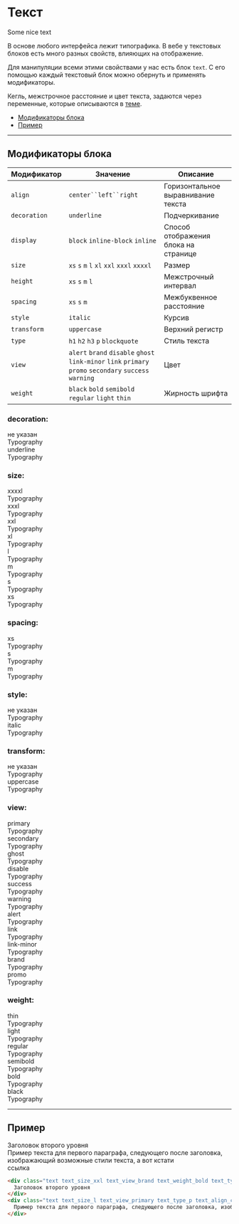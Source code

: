 # Текст

<div class="preview">
    <div class="text text_size_xxxl text_view_secondary text_weight_bold">Some nice text</div>
</div>

В основе любого интерфейса лежит типографика. В вебе у текстовых блоков есть много разных свойств, влияющих на отображение.

Для манипуляции всеми этими свойствами у нас есть блок `text`. С его помощью каждый текстовый блок можно обернуть и применять модификаторы.

Кегль, межстрочное расстояние и цвет текста, задаются через переменные, которые описываются в [теме](http://whitepaper.tools/doc.html#/theme-text).

* [Модификаторы блока](#Модификаторы)
* [Пример](#Пример)

___

## Модификаторы блока

Модификатор  | Значение                                           | Описание
------------ | -------------------------------------------------- | ------------------------------------
`align`      | `center``left``right`                              | Горизонтальное выравнивание текста
`decoration` | `underline`                                        | Подчеркивание
`display`    | `block` `inline-block` `inline`                    | Способ отображения блока на странице
`size`       | `xs` `s` `m` `l` `xl` `xxl` `xxxl` `xxxxl`         | Размер
`height`     | `xs` `s` `m` `l`                                   | Межстрочный интервал
`spacing`    | `xs` `s` `m`                                       | Межбуквенное расстояние
`style`      | `italic`                                           | Курсив
`transform`  | `uppercase`                                        | Верхний регистр
`type`       | `h1` `h2` `h3` `p` `blockquote`                    | Стиль текста
`view`       | `alert` `brand` `disable` `ghost` `link-minor` `link` `primary` `promo` `secondary` `success` `warning`  | Цвет
`weight`     | `black` `bold` `semibold` `regular` `light` `thin` | Жирность шрифта

### decoration:

<div class="tpl-grid tpl-grid_m-columns_6 tpl-grid_col-gap_third tpl-grid_row-gap_third tpl-grid_vertical-align_center decorator decorator_indent-v_xl ">
    <div class="tpl-grid__fraction tpl-grid__fraction_m-col_1">
        <div class="text text_size_xl text_view_ghost">не указан</div>
    </div>
    <div class="tpl-grid__fraction tpl-grid__fraction_m-col_5">
        <div class="text text_size_xl">Typography</div>
    </div>
</div>

<div class="tpl-grid tpl-grid_m-columns_6 tpl-grid_col-gap_third tpl-grid_row-gap_third tpl-grid_vertical-align_center decorator decorator_indent-b_xl">
    <div class="tpl-grid__fraction tpl-grid__fraction_m-col_1">
        <div class="text text_size_xl text_view_ghost">underline</div>
    </div>
    <div class="tpl-grid__fraction tpl-grid__fraction_m-col_5">
        <div class="text text_size_xl text_decoration_underline">Typography</div>
    </div>
</div>

### size:

<div class="tpl-grid tpl-grid_m-columns_6 tpl-grid_col-gap_third tpl-grid_row-gap_third tpl-grid_vertical-align_center decorator decorator_indent-v_xl ">
    <div class="tpl-grid__fraction tpl-grid__fraction_m-col_1">
        <div class="text text_size_xl text_view_ghost">xxxxl</div>
    </div>
    <div class="tpl-grid__fraction tpl-grid__fraction_m-col_5">
        <div class="text text_size_xxxxl">Typography</div>
    </div>
</div>

<div class="tpl-grid tpl-grid_m-columns_6 tpl-grid_col-gap_third tpl-grid_row-gap_third tpl-grid_vertical-align_center decorator decorator_indent-b_xl">
    <div class="tpl-grid__fraction tpl-grid__fraction_m-col_1">
        <div class="text text_size_xl text_view_ghost">xxxl</div>
    </div>
    <div class="tpl-grid__fraction tpl-grid__fraction_m-col_5">
        <div class="text text_size_xxxl">Typography</div>
    </div>
</div>

<div class="tpl-grid tpl-grid_m-columns_6 tpl-grid_col-gap_third tpl-grid_row-gap_third tpl-grid_vertical-align_center decorator decorator_indent-b_xl">
    <div class="tpl-grid__fraction tpl-grid__fraction_m-col_1">
        <div class="text text_size_xl text_view_ghost">xxl</div>
    </div>
    <div class="tpl-grid__fraction tpl-grid__fraction_m-col_5">
        <div class="text text_size_xxl">Typography</div>
    </div>
</div>

<div class="tpl-grid tpl-grid_m-columns_6 tpl-grid_col-gap_third tpl-grid_row-gap_third tpl-grid_vertical-align_center decorator decorator_indent-b_xl">
    <div class="tpl-grid__fraction tpl-grid__fraction_m-col_1">
        <div class="text text_size_xl text_view_ghost">xl</div>
    </div>
    <div class="tpl-grid__fraction tpl-grid__fraction_m-col_5">
        <div class="text text_size_xl">Typography</div>
    </div>
</div>

<div class="tpl-grid tpl-grid_m-columns_6 tpl-grid_col-gap_third tpl-grid_row-gap_third tpl-grid_vertical-align_center decorator decorator_indent-b_xl">
    <div class="tpl-grid__fraction tpl-grid__fraction_m-col_1">
        <div class="text text_size_xl text_view_ghost">l</div>
    </div>
    <div class="tpl-grid__fraction tpl-grid__fraction_m-col_5">
        <div class="text text_size_l">Typography</div>
    </div>
</div>

<div class="tpl-grid tpl-grid_m-columns_6 tpl-grid_col-gap_third tpl-grid_row-gap_third tpl-grid_vertical-align_center decorator decorator_indent-b_xl">
    <div class="tpl-grid__fraction tpl-grid__fraction_m-col_1">
        <div class="text text_size_xl text_view_ghost">m</div>
    </div>
    <div class="tpl-grid__fraction tpl-grid__fraction_m-col_5">
        <div class="text text_size_m">Typography</div>
    </div>
</div>

<div class="tpl-grid tpl-grid_m-columns_6 tpl-grid_col-gap_third tpl-grid_row-gap_third tpl-grid_vertical-align_center decorator decorator_indent-b_xl">
    <div class="tpl-grid__fraction tpl-grid__fraction_m-col_1">
        <div class="text text_size_xl text_view_ghost">s</div>
    </div>
    <div class="tpl-grid__fraction tpl-grid__fraction_m-col_5">
        <div class="text text_size_s">Typography</div>
    </div>
</div>

<div class="tpl-grid tpl-grid_m-columns_6 tpl-grid_col-gap_third tpl-grid_row-gap_third tpl-grid_vertical-align_center decorator decorator_indent-b_xl">
    <div class="tpl-grid__fraction tpl-grid__fraction_m-col_1">
        <div class="text text_size_xl text_view_ghost">xs</div>
    </div>
    <div class="tpl-grid__fraction tpl-grid__fraction_m-col_5">
        <div class="text text_size_xs">Typography</div>
    </div>
</div>

### spacing:

<div class="tpl-grid tpl-grid_m-columns_6 tpl-grid_col-gap_third tpl-grid_row-gap_third tpl-grid_vertical-align_center decorator decorator_indent-v_xl ">
    <div class="tpl-grid__fraction tpl-grid__fraction_m-col_1">
        <div class="text text_size_xl text_view_ghost">xs</div>
    </div>
    <div class="tpl-grid__fraction tpl-grid__fraction_m-col_5">
        <div class="text text_size_xl text_transform_uppercase text_spacing_xs">Typography</div>
    </div>
</div>

<div class="tpl-grid tpl-grid_m-columns_6 tpl-grid_col-gap_third tpl-grid_row-gap_third tpl-grid_vertical-align_center decorator decorator_indent-b_xl">
    <div class="tpl-grid__fraction tpl-grid__fraction_m-col_1">
        <div class="text text_size_xl text_view_ghost">s</div>
    </div>
    <div class="tpl-grid__fraction tpl-grid__fraction_m-col_5">
        <div class="text text_size_xl text_transform_uppercase text_spacing_s">Typography</div>
    </div>
</div>

<div class="tpl-grid tpl-grid_m-columns_6 tpl-grid_col-gap_third tpl-grid_row-gap_third tpl-grid_vertical-align_center decorator decorator_indent-b_xl">
    <div class="tpl-grid__fraction tpl-grid__fraction_m-col_1">
        <div class="text text_size_xl text_view_ghost">m</div>
    </div>
    <div class="tpl-grid__fraction tpl-grid__fraction_m-col_5">
        <div class="text text_size_xl text_transform_uppercase text_spacing_m">Typography</div>
    </div>
</div>

### style:

<div class="tpl-grid tpl-grid_m-columns_6 tpl-grid_col-gap_third tpl-grid_row-gap_third tpl-grid_vertical-align_center decorator decorator_indent-v_xl ">
    <div class="tpl-grid__fraction tpl-grid__fraction_m-col_1">
        <div class="text text_size_xl text_view_ghost">не указан</div>
    </div>
    <div class="tpl-grid__fraction tpl-grid__fraction_m-col_5">
        <div class="text text_size_xl">Typography</div>
    </div>
</div>

<div class="tpl-grid tpl-grid_m-columns_6 tpl-grid_col-gap_third tpl-grid_row-gap_third tpl-grid_vertical-align_center decorator decorator_indent-b_xl">
    <div class="tpl-grid__fraction tpl-grid__fraction_m-col_1">
        <div class="text text_size_xl text_view_ghost">italic</div>
    </div>
    <div class="tpl-grid__fraction tpl-grid__fraction_m-col_5">
        <div class="text text_size_xl text_style_italic">Typography</div>
    </div>
</div>

### transform:

<div class="tpl-grid tpl-grid_m-columns_6 tpl-grid_col-gap_third tpl-grid_row-gap_third tpl-grid_vertical-align_center decorator decorator_indent-v_xl ">
    <div class="tpl-grid__fraction tpl-grid__fraction_m-col_1">
        <div class="text text_size_xl text_view_ghost">не указан</div>
    </div>
    <div class="tpl-grid__fraction tpl-grid__fraction_m-col_5">
        <div class="text text_size_xl">Typography</div>
    </div>
</div>

<div class="tpl-grid tpl-grid_m-columns_6 tpl-grid_col-gap_third tpl-grid_row-gap_third tpl-grid_vertical-align_center decorator decorator_indent-b_xl">
    <div class="tpl-grid__fraction tpl-grid__fraction_m-col_1">
        <div class="text text_size_xl text_view_ghost">uppercase</div>
    </div>
    <div class="tpl-grid__fraction tpl-grid__fraction_m-col_5">
        <div class="text text_size_xl text_transform_uppercase">Typography</div>
    </div>
</div>

### view:

<div class="tpl-grid tpl-grid_m-columns_6 tpl-grid_col-gap_third tpl-grid_row-gap_third tpl-grid_vertical-align_center decorator decorator_indent-v_xl ">
    <div class="tpl-grid__fraction tpl-grid__fraction_m-col_1">
        <div class="text text_size_xl text_view_ghost">primary</div>
    </div>
    <div class="tpl-grid__fraction tpl-grid__fraction_m-col_5">
        <div class="text text_size_xl text_view_primary">Typography</div>
    </div>
</div>

<div class="tpl-grid tpl-grid_m-columns_6 tpl-grid_col-gap_third tpl-grid_row-gap_third tpl-grid_vertical-align_center decorator decorator_indent-b_xl">
    <div class="tpl-grid__fraction tpl-grid__fraction_m-col_1">
        <div class="text text_size_xl text_view_ghost">secondary</div>
    </div>
    <div class="tpl-grid__fraction tpl-grid__fraction_m-col_5">
        <div class="text text_size_xl text_view_secondary">Typography</div>
    </div>
</div>

<div class="tpl-grid tpl-grid_m-columns_6 tpl-grid_col-gap_third tpl-grid_row-gap_third tpl-grid_vertical-align_center decorator decorator_indent-b_xl">
    <div class="tpl-grid__fraction tpl-grid__fraction_m-col_1">
        <div class="text text_size_xl text_view_ghost">ghost</div>
    </div>
    <div class="tpl-grid__fraction tpl-grid__fraction_m-col_5">
        <div class="text text_size_xl text_view_ghost">Typography</div>
    </div>
</div>

<div class="tpl-grid tpl-grid_m-columns_6 tpl-grid_col-gap_third tpl-grid_row-gap_third tpl-grid_vertical-align_center decorator decorator_indent-b_xl">
    <div class="tpl-grid__fraction tpl-grid__fraction_m-col_1">
        <div class="text text_size_xl text_view_ghost">disable</div>
    </div>
    <div class="tpl-grid__fraction tpl-grid__fraction_m-col_5">
        <div class="text text_size_xl text_view_disable">Typography</div>
    </div>
</div>

<div class="tpl-grid tpl-grid_m-columns_6 tpl-grid_col-gap_third tpl-grid_row-gap_third tpl-grid_vertical-align_center decorator decorator_indent-b_xl">
    <div class="tpl-grid__fraction tpl-grid__fraction_m-col_1">
        <div class="text text_size_xl text_view_ghost">success</div>
    </div>
    <div class="tpl-grid__fraction tpl-grid__fraction_m-col_5">
        <div class="text text_size_xl text_view_success">Typography</div>
    </div>
</div>

<div class="tpl-grid tpl-grid_m-columns_6 tpl-grid_col-gap_third tpl-grid_row-gap_third tpl-grid_vertical-align_center decorator decorator_indent-b_xl">
    <div class="tpl-grid__fraction tpl-grid__fraction_m-col_1">
        <div class="text text_size_xl text_view_ghost">warning</div>
    </div>
    <div class="tpl-grid__fraction tpl-grid__fraction_m-col_5">
        <div class="text text_size_xl text_view_warning">Typography</div>
    </div>
</div>

<div class="tpl-grid tpl-grid_m-columns_6 tpl-grid_col-gap_third tpl-grid_row-gap_third tpl-grid_vertical-align_center decorator decorator_indent-b_xl">
    <div class="tpl-grid__fraction tpl-grid__fraction_m-col_1">
        <div class="text text_size_xl text_view_ghost">alert</div>
    </div>
    <div class="tpl-grid__fraction tpl-grid__fraction_m-col_5">
        <div class="text text_size_xl text_view_alert">Typography</div>
    </div>
</div>

<div class="tpl-grid tpl-grid_m-columns_6 tpl-grid_col-gap_third tpl-grid_row-gap_third tpl-grid_vertical-align_center decorator decorator_indent-b_xl">
    <div class="tpl-grid__fraction tpl-grid__fraction_m-col_1">
        <div class="text text_size_xl text_view_ghost">link</div>
    </div>
    <div class="tpl-grid__fraction tpl-grid__fraction_m-col_5">
        <div class="text text_size_xl text_view_link">Typography</div>
    </div>
</div>

<div class="tpl-grid tpl-grid_m-columns_6 tpl-grid_col-gap_third tpl-grid_row-gap_third tpl-grid_vertical-align_center decorator decorator_indent-b_xl">
    <div class="tpl-grid__fraction tpl-grid__fraction_m-col_1">
        <div class="text text_size_xl text_view_ghost">link-minor</div>
    </div>
    <div class="tpl-grid__fraction tpl-grid__fraction_m-col_5">
        <div class="text text_size_xl text_view_link-minor">Typography</div>
    </div>
</div>

<div class="tpl-grid tpl-grid_m-columns_6 tpl-grid_col-gap_third tpl-grid_row-gap_third tpl-grid_vertical-align_center decorator decorator_indent-b_xl">
    <div class="tpl-grid__fraction tpl-grid__fraction_m-col_1">
        <div class="text text_size_xl text_view_ghost">brand</div>
    </div>
    <div class="tpl-grid__fraction tpl-grid__fraction_m-col_5">
        <div class="text text_size_xl text_view_brand">Typography</div>
    </div>
</div>

<div class="tpl-grid tpl-grid_m-columns_6 tpl-grid_col-gap_third tpl-grid_row-gap_third tpl-grid_vertical-align_center decorator decorator_indent-b_xl">
    <div class="tpl-grid__fraction tpl-grid__fraction_m-col_1">
        <div class="text text_size_xl text_view_ghost">promo</div>
    </div>
    <div class="tpl-grid__fraction tpl-grid__fraction_m-col_5">
        <div class="text text_size_xl text_view_promo">Typography</div>
    </div>
</div>

### weight:

<div class="tpl-grid tpl-grid_m-columns_6 tpl-grid_col-gap_third tpl-grid_row-gap_third tpl-grid_vertical-align_center decorator decorator_indent-v_xl ">
    <div class="tpl-grid__fraction tpl-grid__fraction_m-col_1">
        <div class="text text_size_xl text_view_ghost">thin</div>
    </div>
    <div class="tpl-grid__fraction tpl-grid__fraction_m-col_5">
        <div class="text text_size_xl text_weight_thin">Typography</div>
    </div>
</div>

<div class="tpl-grid tpl-grid_m-columns_6 tpl-grid_col-gap_third tpl-grid_row-gap_third tpl-grid_vertical-align_center decorator decorator_indent-b_xl">
    <div class="tpl-grid__fraction tpl-grid__fraction_m-col_1">
        <div class="text text_size_xl text_view_ghost">light</div>
    </div>
    <div class="tpl-grid__fraction tpl-grid__fraction_m-col_5">
        <div class="text text_size_xl text_weight_light">Typography</div>
    </div>
</div>

<div class="tpl-grid tpl-grid_m-columns_6 tpl-grid_col-gap_third tpl-grid_row-gap_third tpl-grid_vertical-align_center decorator decorator_indent-b_xl">
    <div class="tpl-grid__fraction tpl-grid__fraction_m-col_1">
        <div class="text text_size_xl text_view_ghost">regular</div>
    </div>
    <div class="tpl-grid__fraction tpl-grid__fraction_m-col_5">
        <div class="text text_size_xl text_weight_regular">Typography</div>
    </div>
</div>

<div class="tpl-grid tpl-grid_m-columns_6 tpl-grid_col-gap_third tpl-grid_row-gap_third tpl-grid_vertical-align_center decorator decorator_indent-b_xl">
    <div class="tpl-grid__fraction tpl-grid__fraction_m-col_1">
        <div class="text text_size_xl text_view_ghost">semibold</div>
    </div>
    <div class="tpl-grid__fraction tpl-grid__fraction_m-col_5">
        <div class="text text_size_xl text_weight_semibold">Typography</div>
    </div>
</div>

<div class="tpl-grid tpl-grid_m-columns_6 tpl-grid_col-gap_third tpl-grid_row-gap_third tpl-grid_vertical-align_center decorator decorator_indent-b_xl">
    <div class="tpl-grid__fraction tpl-grid__fraction_m-col_1">
        <div class="text text_size_xl text_view_ghost">bold</div>
    </div>
    <div class="tpl-grid__fraction tpl-grid__fraction_m-col_5">
        <div class="text text_size_xl text_weight_bold">Typography</div>
    </div>
</div>

<div class="tpl-grid tpl-grid_m-columns_6 tpl-grid_col-gap_third tpl-grid_row-gap_third tpl-grid_vertical-align_center decorator decorator_indent-b_xl">
    <div class="tpl-grid__fraction tpl-grid__fraction_m-col_1">
        <div class="text text_size_xl text_view_ghost">black</div>
    </div>
    <div class="tpl-grid__fraction tpl-grid__fraction_m-col_5">
        <div class="text text_size_xl text_weight_black">Typography</div>
    </div>
</div>

___

## Пример

<div>
    <div class="text text_size_xxl text_type_h2 text_view_brand text_weight_bold text_align_center">
      Заголовок второго уровня
    </div>
    <div class="text text_size_l text_view_primary text_type_p text_align_center">
      Пример текста для первого параграфа, следующего после заголовка, изображающий возможные стили текста, а вот кстати <div class="text text_display_inline text_view_link">ссылка</div>
    </div>
</div>


```html
<div class="text text_size_xxl text_view_brand text_weight_bold text_type_h2 text_align_center">
  Заголовок второго уровня
</div>
<div class="text text_size_l text_view_primary text_type_p text_align_center">
  Пример текста для первого параграфа, следующего после заголовка, изображающий возможные стили текста, а вот кстати <div class="text text_display_inline text_view_link">ссылка</div>
</div>
```
